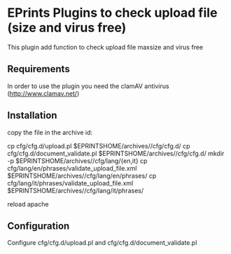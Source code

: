 EPrints Plugins to check upload file (size and virus free)
==========================================================
This plugin add function to check upload file maxsize and virus free

Requirements
------------

In order to use the plugin you need the clamAV antivirus (http://www.clamav.net/)

Installation
------------

copy the file in the archive id:

  cp cfg/cfg.d/upload.pl $EPRINTSHOME/archives/<archiveid>/cfg/cfg.d/
  cp cfg/cfg.d/document_validate.pl $EPRINTSHOME/archives/<archiveid>/cfg/cfg.d/
  mkdir -p $EPRINTSHOME/archives/<archiveid>/cfg/lang/{en,it}
  cp cfg/lang/en/phrases/validate_upload_file.xml $EPRINTSHOME/archives/<archiveid>/cfg/lang/en/phrases/
  cp cfg/lang/it/phrases/validate_upload_file.xml $EPRINTSHOME/archives/<archiveid>/cfg/lang/it/phrases/

reload apache

Configuration
-------------
Configure cfg/cfg.d/upload.pl and cfg/cfg.d/document_validate.pl

